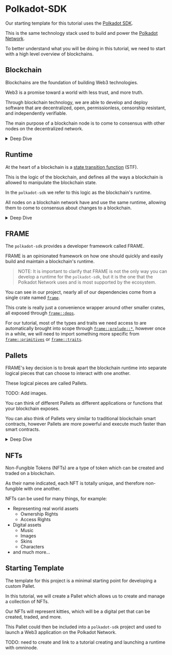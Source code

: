 # Polkadot-SDK

Our starting template for this tutorial uses the [Polkadot SDK](https://github.com/paritytech/polkadot-sdk).

This is the same technology stack used to build and power the [Polkadot Network](https://polkadot.network/).

To better understand what you will be doing in this tutorial, we need to start with a high level overview of blockchains.

## Blockchain

Blockchains are the foundation of building Web3 technologies.

Web3 is a promise toward a world with less trust, and more truth.

Through blockchain technology, we are able to develop and deploy software that are decentralized, open, permissionless, censorship resistant, and independently verifiable.

The main purpose of a blockchain node is to come to consensus with other nodes on the decentralized network.

<details>

<summary>Deep Dive</summary>

If you want to learn more about blockchains, check out the following video from the Polkadot Blockchain Academy:

<iframe width="560" height="315" src="https://www.youtube.com/embed/8UvdfFGYFiE?si=5PIyppVBZ91vUtjf" title="YouTube video player" frameborder="0" allow="accelerometer; autoplay; clipboard-write; encrypted-media; gyroscope; picture-in-picture; web-share" referrerpolicy="strict-origin-when-cross-origin" allowfullscreen></iframe>

</details>

## Runtime

At the heart of a blockchain is a [state transition function](https://en.wikipedia.org/wiki/Finite-state_machine) (STF).

This is the logic of the blockchain, and defines all the ways a blockchain is allowed to manipulate the blockchain state.

In the `polkadot-sdk` we refer to this logic as the blockchain's runtime.

All nodes on a blockchain network have and use the same runtime, allowing them to come to consensus about changes to a blockchain.

<details>

<summary>Deep Dive</summary>

To learn more about the runtime, and its role inside of the `polkadot-sdk`, check out this video from the Polkadot Blockchain Academy:

<iframe width="560" height="315" src="https://www.youtube.com/embed/-ttmm8gYS04?si=ZH_g83CVtguENoK7" title="YouTube video player" frameborder="0" allow="accelerometer; autoplay; clipboard-write; encrypted-media; gyroscope; picture-in-picture; web-share" referrerpolicy="strict-origin-when-cross-origin" allowfullscreen></iframe>

</details>

## FRAME

The `polkadot-sdk` provides a developer framework called FRAME.

FRAME is an opinionated framework on how one should quickly and easily build and maintain a blockchain's runtime.

> NOTE: It is important to clarify that FRAME is not the only way you can develop a runtime for the `polkadot-sdk`, but it is the one that the Polkadot Network uses and is most supported by the ecosystem.

You can see in our project, nearly all of our dependencies come from a single crate named [`frame`](https://docs.rs/polkadot-sdk-frame/0.6.0/polkadot_sdk_frame/index.html).

This crate is really just a convenience wrapper around other smaller crates, all exposed through [`frame::deps`](https://docs.rs/polkadot-sdk-frame/0.6.0/polkadot_sdk_frame/deps/index.html).

For our tutorial, most of the types and traits we need access to are automatically brought into scope through [`frame::prelude::*`](https://docs.rs/polkadot-sdk-frame/0.6.0/polkadot_sdk_frame/prelude/index.html), however once in a while, we will need to import something more specific from [`frame::primitives`](https://docs.rs/polkadot-sdk-frame/0.6.0/polkadot_sdk_frame/primitives/index.html) or [`frame::traits`](https://docs.rs/polkadot-sdk-frame/0.6.0/polkadot_sdk_frame/traits/index.html).

## Pallets

FRAME's key decision is to break apart the blockchain runtime into separate logical pieces that can choose to interact with one another.

These logical pieces are called Pallets.

TODO: Add images.

You can think of different Pallets as different applications or functions that your blockchain exposes.

You can also think of Pallets very similar to traditional blockchain smart contracts, however Pallets are more powerful and execute much faster than smart contracts.

<details>

<summary>Deep Dive</summary>

To learn more about FRAME and Pallets, check out this video from the Polkadot Blockchain Academy:

<iframe width="560" height="315" src="https://www.youtube.com/embed/ghMloMzEEsA?si=3DtsmrYOapbnR2oy" title="YouTube video player" frameborder="0" allow="accelerometer; autoplay; clipboard-write; encrypted-media; gyroscope; picture-in-picture; web-share" referrerpolicy="strict-origin-when-cross-origin" allowfullscreen></iframe>

</details>

## NFTs

Non-Fungible Tokens (NFTs) are a type of token which can be created and traded on a blockchain.

As their name indicated, each NFT is totally unique, and therefore non-fungible with one another.

NFTs can be used for many things, for example:

- Representing real world assets
	- Ownership Rights
	- Access Rights
- Digital assets
	- Music
	- Images
	- Skins
	- Characters
- and much more...

## Starting Template

The template for this project is a minimal starting point for developing a custom Pallet.

In this tutorial, we will create a Pallet which allows us to create and manage a collection of NFTs.

Our NFTs will represent kitties, which will be a digital pet that can be created, traded, and more.

This Pallet could then be included into a `polkadot-sdk` project and used to launch a Web3 application on the Polkadot Network.

TODO: need to create and link to a tutorial creating and launching a runtime with omninode.
